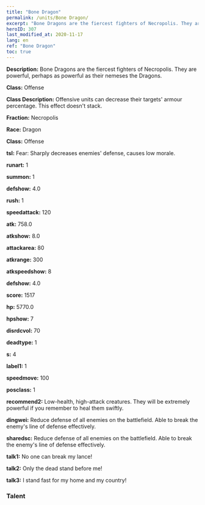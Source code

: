 ```yaml
---
title: "Bone Dragon"
permalink: /units/Bone Dragon/
excerpt: "Bone Dragons are the fiercest fighters of Necropolis. They are powerful, perhaps as powerful as their nemeses the Dragons. "
heroID: 307
last_modified_at: 2020-11-17
lang: en
ref: "Bone Dragon"
toc: true
---
```

 **Description:** Bone Dragons are the fiercest fighters of Necropolis. They are powerful, perhaps as powerful as their nemeses the Dragons. 

 **Class:** Offense

 **Class Description:** Offensive units can decrease their targets' armour percentage. This effect doesn't stack.

 **Fraction:** Necropolis

 **Race:** Dragon

 **Class:** Offense

 **tsl:** Fear: Sharply decreases enemies' defense, causes low morale.

 **runart:** 1

 **summon:** 1

 **defshow:** 4.0

 **rush:** 1

 **speedattack:** 120

 **atk:** 758.0

 **atkshow:** 8.0

 **attackarea:** 80

 **atkrange:** 300

 **atkspeedshow:** 8

 **defshow:** 4.0

 **score:** 1517

 **hp:** 5770.0

 **hpshow:** 7

 **disrdcvol:** 70

 **deadtype:** 1

 **s:** 4

 **label1:** 1

 **speedmove:** 100

 **posclass:** 1

 **recommend2:** Low-health, high-attack creatures. They will be extremely powerful if you remember to heal them swiftly.

 **dingwei:** Reduce defense of all enemies on the battlefield. Able to break the enemy's line of defense effectively.

 **sharedsc:** Reduce defense of all enemies on the battlefield. Able to break the enemy's line of defense effectively.

 **talk1:** No one can break my lance!

 **talk2:** Only the dead stand before me!

 **talk3:** I stand fast for my home and my country!

### Talent
